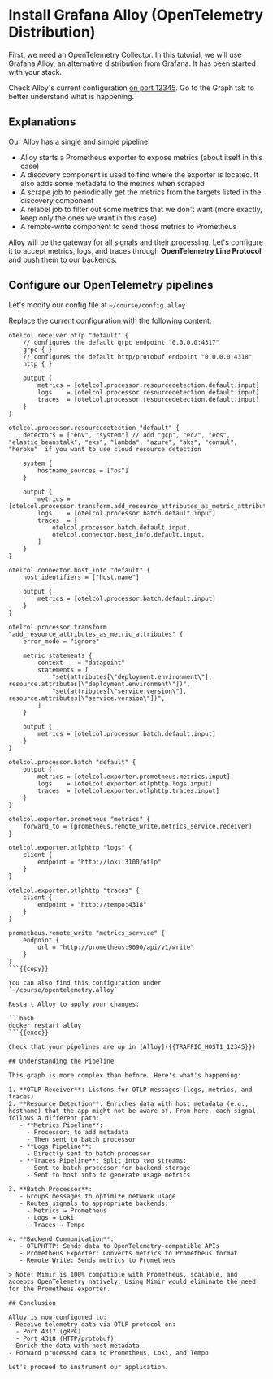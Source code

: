 # Install Grafana Alloy (OpenTelemetry Distribution)

First, we need an OpenTelemetry Collector. In this tutorial, we will use Grafana Alloy, an alternative distribution from Grafana. It has been started with your stack.

Check Alloy's current configuration [on port 12345]({{TRAFFIC_HOST1_12345}}). Go to the Graph tab to better understand what is happening.

## Explanations

Our Alloy has a single and simple pipeline:
- Alloy starts a Prometheus exporter to expose metrics (about itself in this case)
- A discovery component is used to find where the exporter is located. It also adds some metadata to the metrics when scraped
- A scrape job to periodically get the metrics from the targets listed in the discovery component
- A relabel job to filter out some metrics that we don't want (more exactly, keep only the ones we want in this case)
- A remote-write component to send those metrics to Prometheus

Alloy will be the gateway for all signals and their processing. Let's configure it to accept metrics, logs, and traces through **OpenTelemetry Line Protocol** and push them to our backends.

## Configure our OpenTelemetry pipelines

Let's modify our config file at `~/course/config.alloy`

Replace the current configuration with the following content:

```
otelcol.receiver.otlp "default" {
    // configures the default grpc endpoint "0.0.0.0:4317"
    grpc { }
    // configures the default http/protobuf endpoint "0.0.0.0:4318"
    http { }

    output {
        metrics = [otelcol.processor.resourcedetection.default.input]
        logs    = [otelcol.processor.resourcedetection.default.input]
        traces  = [otelcol.processor.resourcedetection.default.input]
    }
}

otelcol.processor.resourcedetection "default" {
    detectors = ["env", "system"] // add "gcp", "ec2", "ecs", "elastic_beanstalk", "eks", "lambda", "azure", "aks", "consul", "heroku"  if you want to use cloud resource detection

    system {
        hostname_sources = ["os"]
    }

    output {
        metrics = [otelcol.processor.transform.add_resource_attributes_as_metric_attributes.input]
        logs    = [otelcol.processor.batch.default.input]
        traces  = [
            otelcol.processor.batch.default.input,
            otelcol.connector.host_info.default.input,
        ]
    }
}

otelcol.connector.host_info "default" {
    host_identifiers = ["host.name"]

    output {
        metrics = [otelcol.processor.batch.default.input]
    }
}

otelcol.processor.transform "add_resource_attributes_as_metric_attributes" {
    error_mode = "ignore"

    metric_statements {
        context    = "datapoint"
        statements = [
            "set(attributes[\"deployment.environment\"], resource.attributes[\"deployment.environment\"])",
            "set(attributes[\"service.version\"], resource.attributes[\"service.version\"])",
        ]
    }

    output {
        metrics = [otelcol.processor.batch.default.input]
    }
}

otelcol.processor.batch "default" {
    output {
        metrics = [otelcol.exporter.prometheus.metrics.input]
        logs    = [otelcol.exporter.otlphttp.logs.input]
        traces  = [otelcol.exporter.otlphttp.traces.input]
    }
}

otelcol.exporter.prometheus "metrics" {
    forward_to = [prometheus.remote_write.metrics_service.receiver]
}

otelcol.exporter.otlphttp "logs" {
    client {
        endpoint = "http://loki:3100/otlp"
    }
}

otelcol.exporter.otlphttp "traces" {
    client {
        endpoint = "http://tempo:4318"
    }
}

prometheus.remote_write "metrics_service" {
    endpoint {
        url = "http://prometheus:9090/api/v1/write"
    }
}
```{{copy}}

You can also find this configuration under `~/course/opentelemetry.alloy`

Restart Alloy to apply your changes:

```bash
docker restart alloy
```{{exec}}

Check that your pipelines are up in [Alloy]({{TRAFFIC_HOST1_12345}})

## Understanding the Pipeline

This graph is more complex than before. Here's what's happening:

1. **OTLP Receiver**: Listens for OTLP messages (logs, metrics, and traces)
2. **Resource Detection**: Enriches data with host metadata (e.g., hostname) that the app might not be aware of. From here, each signal follows a different path:
   - **Metrics Pipeline**:
     - Processor: to add metadata
     - Then sent to batch processor
   - **Logs Pipeline**: 
     - Directly sent to batch processor
   - **Traces Pipeline**: Split into two streams:
     - Sent to batch processor for backend storage
     - Sent to host info to generate usage metrics

3. **Batch Processor**: 
   - Groups messages to optimize network usage
   - Routes signals to appropriate backends:
     - Metrics → Prometheus
     - Logs → Loki
     - Traces → Tempo

4. **Backend Communication**:
   - OTLPHTTP: Sends data to OpenTelemetry-compatible APIs
   - Prometheus Exporter: Converts metrics to Prometheus format
   - Remote Write: Sends metrics to Prometheus

> Note: Mimir is 100% compatible with Prometheus, scalable, and accepts OpenTelemetry natively. Using Mimir would eliminate the need for the Prometheus exporter.

## Conclusion

Alloy is now configured to:
- Receive telemetry data via OTLP protocol on:
  - Port 4317 (gRPC)
  - Port 4318 (HTTP/protobuf)
- Enrich the data with host metadata
- Forward processed data to Prometheus, Loki, and Tempo

Let's proceed to instrument our application.
